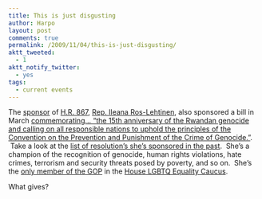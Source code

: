 ```yaml
---
title: This is just disgusting
author: Harpo
layout: post
comments: true
permalink: /2009/11/04/this-is-just-disgusting/
aktt_tweeted:
  - 1
aktt_notify_twitter:
  - yes
tags:
  - current events
---
```

The <a href="http://thomas.loc.gov/cgi-bin/bdquery/D?d111:20:./temp/~bdVfTw::" target="_blank">sponsor</a> of <a href="http://hdl.loc.gov/loc.uscongress/legislation.111hres867" target="_blank">H.R. 867</a>, <a href="http://ros-lehtinen.house.gov/" target="_blank">Rep. Ileana Ros-Lehtinen</a>, also sponsored a bill in March <a href="http://thomas.loc.gov/cgi-bin/bdquery/D?d111:4:./temp/~bdVfTw::" target="_blank">commemorating&#8230; &#8220;the 15th anniversary of the Rwandan genocide and calling on all responsible nations to uphold the principles of the Convention on the Prevention and Punishment of the Crime of Genocide.&#8221;</a>.  Take a look at the <a href="http://thomas.loc.gov/cgi-bin/bdquery/R?d111:FLD003:@1(Rep+Ros-Lehtinen+Ileana):" target="_blank">list of resolution&#8217;s she&#8217;s sponsored in the past</a>.  She&#8217;s a champion of the recognition of genocide, human rights violations, hate crimes, terrorism and security threats posed by poverty, and so on.  She&#8217;s the <a href="http://en.wikipedia.org/wiki/Ileana_Ros-Lehtinen" target="_blank">only member of the GOP</a> in the <a href="http://lgbt.tammybaldwin.house.gov/membership.shtml" target="_blank">House LGBTQ Equality Caucus</a>.

What gives?